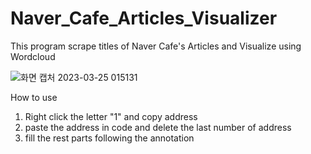 # Naver_Cafe_Articles_Visualizer
This program scrape titles of Naver Cafe's Articles and Visualize using Wordcloud

![화면 캡처 2023-03-25 015131](https://user-images.githubusercontent.com/79557712/227590612-1c514681-272f-4aed-8b3e-e5149eef918b.png)

How to use
1. Right click the letter "1" and copy address 
2. paste the address in code and delete the last number of address
3. fill the rest parts following the annotation
